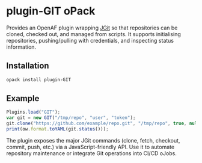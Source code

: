 # plugin-GIT oPack

Provides an OpenAF plugin wrapping [JGit](https://www.eclipse.org/jgit/) so that repositories can be cloned, checked out, and
managed from scripts. It supports initialising repositories, pushing/pulling with credentials, and inspecting status information.

## Installation

```bash
opack install plugin-GIT
```

## Example

```javascript
Plugins.load("GIT");
var git = new GIT("/tmp/repo", "user", "token");
git.clone("https://github.com/example/repo.git", "/tmp/repo", true, null, "user", "token");
print(ow.format.toYAML(git.status()));
```

The plugin exposes the major JGit commands (clone, fetch, checkout, commit, push, etc.) via a JavaScript-friendly API. Use it to
automate repository maintenance or integrate Git operations into CI/CD oJobs.
